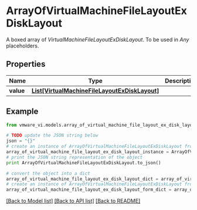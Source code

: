 # ArrayOfVirtualMachineFileLayoutExDiskLayout

A boxed array of *VirtualMachineFileLayoutExDiskLayout*. To be used in *Any* placeholders. 

## Properties
Name | Type | Description | Notes
------------ | ------------- | ------------- | -------------
**value** | [**List[VirtualMachineFileLayoutExDiskLayout]**](VirtualMachineFileLayoutExDiskLayout.md) |  | 

## Example

```python
from vmware_vi.models.array_of_virtual_machine_file_layout_ex_disk_layout import ArrayOfVirtualMachineFileLayoutExDiskLayout

# TODO update the JSON string below
json = "{}"
# create an instance of ArrayOfVirtualMachineFileLayoutExDiskLayout from a JSON string
array_of_virtual_machine_file_layout_ex_disk_layout_instance = ArrayOfVirtualMachineFileLayoutExDiskLayout.from_json(json)
# print the JSON string representation of the object
print ArrayOfVirtualMachineFileLayoutExDiskLayout.to_json()

# convert the object into a dict
array_of_virtual_machine_file_layout_ex_disk_layout_dict = array_of_virtual_machine_file_layout_ex_disk_layout_instance.to_dict()
# create an instance of ArrayOfVirtualMachineFileLayoutExDiskLayout from a dict
array_of_virtual_machine_file_layout_ex_disk_layout_form_dict = array_of_virtual_machine_file_layout_ex_disk_layout.from_dict(array_of_virtual_machine_file_layout_ex_disk_layout_dict)
```
[[Back to Model list]](../README.md#documentation-for-models) [[Back to API list]](../README.md#documentation-for-api-endpoints) [[Back to README]](../README.md)


